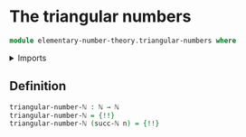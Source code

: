 # The triangular numbers

```agda
module elementary-number-theory.triangular-numbers where
```

<details><summary>Imports</summary>

```agda
open import elementary-number-theory.addition-natural-numbers
open import elementary-number-theory.natural-numbers
```

</details>

## Definition

```agda
triangular-number-ℕ : ℕ → ℕ
triangular-number-ℕ = {!!}
triangular-number-ℕ (succ-ℕ n) = {!!}
```
